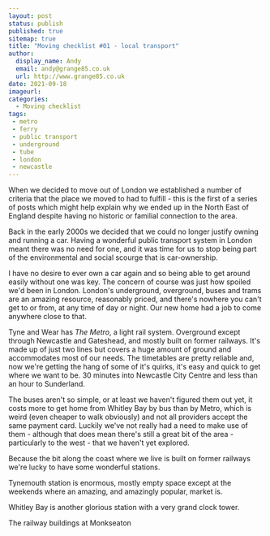 ```yaml
---
layout: post
status: publish
published: true 
sitemap: true
title: "Moving checklist #01 - local transport"
author:
  display_name: Andy
  email: andy@grange85.co.uk
  url: http://www.grange85.co.uk
date: 2021-09-18
imageurl: 
categories:
  - Moving checklist
tags:
 - metro
 - ferry
 - public transport
 - underground
 - tube
 - london
 - newcastle
---
```

When we decided to move out of London we established a number of criteria that the place we moved to had to fulfill - this is the first of a series of posts which might help explain why we ended up in the North East of England despite having no historic or familial connection to the area.

Back in the early 2000s we decided that we could no longer justify owning and running a car. Having a wonderful public transport system in London meant there was no need for one, and it was time for us to stop being part of the environmental and social scourge that is car-ownership.

I have no desire to ever own a car again and so being able to get around easily without one was key. The concern of course was just how spoiled we'd been in London. London's underground, overground, buses and trams are an amazing resource, reasonably priced, and there's nowhere you can't get to or from, at any time of day or night. Our new home had a job to come anywhere close to that.

Tyne and Wear has _The Metro_, a light rail system. Overground except through Newcastle and Gateshead, and mostly built on former railways. It's made up of just two lines but covers a huge amount of ground and accommodates most of our needs. The timetables are pretty reliable and, now we're getting the hang of some of it's quirks, it's easy and quick to get where we want to be. 30 minutes into Newcastle City Centre and less than an hour to Sunderland.

The buses aren't so simple, or at least we haven't figured them out yet, it costs more to get home from Whitley Bay by bus than by Metro, which is weird (even cheaper to walk obviously) and not all providers accept the same payment card. Luckily we've not really had a need to make use of them - although that does mean there's still a great bit of the area - particularly to the west - that we haven't yet explored.

Because the bit along the coast where we live is built on former railways we're lucky to have some wonderful stations.

Tynemouth station is enormous, mostly empty space except at the weekends where an amazing, and amazingly popular, market is.

Whitley Bay is another glorious station with a very grand clock tower.

The railway buildings at Monkseaton 
